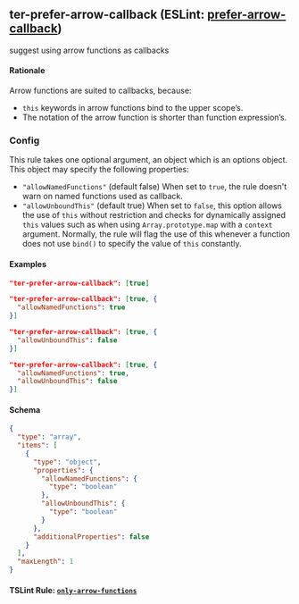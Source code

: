 <!-- Start:AutoDoc:: Modify `src/readme/rules.ts` and run `gulp readme` to update block -->
## ter-prefer-arrow-callback (ESLint: [prefer-arrow-callback](http://eslint.org/docs/rules/prefer-arrow-callback))

suggest using arrow functions as callbacks

#### Rationale

Arrow functions are suited to callbacks, because:

* `this` keywords in arrow functions bind to the upper scope’s.
* The notation of the arrow function is shorter than function expression’s.

### Config

This rule takes one optional argument, an object which is an options object. This object
may specify the following properties:

* `"allowNamedFunctions"` (default false) When set to `true`, the rule doesn't warn on
                            named functions used as callback.
* `"allowUnboundThis"` (default true) When set to `false`, this option allows the use of
                         `this` without restriction and checks for dynamically assigned
                         `this` values such as when using `Array.prototype.map` with a
                         `context` argument. Normally, the rule will flag the use of this
                         whenever a function does not use `bind()` to specify the value of
                         `this` constantly.

#### Examples

```json
"ter-prefer-arrow-callback": [true]
```

```json
"ter-prefer-arrow-callback": [true, {
  "allowNamedFunctions": true
}]
```

```json
"ter-prefer-arrow-callback": [true, {
  "allowUnboundThis": false
}]
```

```json
"ter-prefer-arrow-callback": [true, {
  "allowNamedFunctions": true,
  "allowUnboundThis": false
}]
```
#### Schema

```json
{
  "type": "array",
  "items": [
    {
      "type": "object",
      "properties": {
        "allowNamedFunctions": {
          "type": "boolean"
        },
        "allowUnboundThis": {
          "type": "boolean"
        }
      },
      "additionalProperties": false
    }
  ],
  "maxLength": 1
}
```
<!-- End:AutoDoc -->

#### TSLint Rule: [`only-arrow-functions`]

[`only-arrow-functions`]: https://palantir.github.io/tslint/rules/only-arrow-functions/
